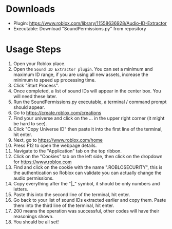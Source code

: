 # Downloads
- Plugin: https://www.roblox.com/library/11558636928/Audio-ID-Extractor
- Executable: Download "SoundPermissions.py" from repository

# Usage Steps
1. Open your Roblox place.
2. Open the `Sound ID Extractor plugin`. You can set a minimum and maximum ID range, if you are using all new assets, increase the minimum to speed up processing time.
3. Click "Start Process".
4. Once completed, a list of sound IDs will appear in the center box. You will need these later.
5. Run the SoundPermissions.py executable, a terminal / command prompt should appear.
6. Go to https://create.roblox.com/creations
7. Find your universe and click on the ... in the upper right corner (it might be hard to see).
8. Click "Copy Universe ID" then paste it into the first line of the terminal, hit enter.
9. Next, go to https://www.roblox.com/home
10. Press F12 to open the webpage details.
11. Navigate to the "Application" tab on the top ribbon.
12. Click on the "Cookies" tab on the left side, then click on the dropdown for https://www.roblox.com
13. Find and click on the cookie with the name ".ROBLOSECURITY", this is the authentication so Roblox can validate you can actually change the audio permissions.
14. Copy everything after the "|_" symbol, it should be only numbers and letters.
15. Paste this into the second line of the terminal, hit enter.
16. Go back to your list of sound IDs extracted earlier and copy them. Paste them into the third line of the terminal, hit enter.
17. 200 means the operation was successful, other codes will have their reasonings shown.
18. You should be all set!